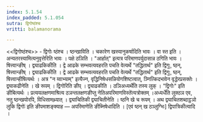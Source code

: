 ```yaml
---
index: 5.1.54
index_padded: 5.1.054
sutra: द्विगोष्ठंश्च
vritti: balamanorama

---
```

<<द्विगोष्ठंश्च>> - द्विगोः ष्ठंश्च । ष्ठन्खाविति । चकारेण खस्यानुकर्षादिति भावः । वा स्त इति । अन्यतरस्यामित्यनुवृत्तेरिति भावः । पक्षे ठञिति । "आर्हात्" इत्यत्र परिमाणपर्युदासान्न ठगिति भावः । षित्त्वान्ङीष् । द्व्याढकिकीति । द्वे आढके सम्भवत्यवहरति पचति वेत्यर्थे "तद्धितार्थ" इति द्विगुः, ष्ठन्, षित्त्वान्ङीष् । द्व्याढकिकीति । द्वे आढके सम्भवत्यवहरति पचति वेत्यर्थे "तद्धितार्थ" इति द्विगुः, ष्ठन्, षित्त्वान्हीषित्यर्थः । अत्र "न य्वाभ्याम्" इत्यैज्न, वृद्धिनिषेधसन्नियोगशिष्टत्वात्, ञ्णित्किदभावेन वृद्धेरप्रसक्तेः । द्व्याकढीनेति । खे रूपम् । द्विगोरिति ङीप् । द्व्याढकीति । ठञिअध्यर्थे॑ति तस्य लुक् । "द्विगोः" इति ङीबित्यर्थः । प्रत्ययलक्षणमाश्रित्य ठञन्तलक्षणङीप्तु नेतिअपरिमाणविस्ते॑त्यत्रोक्तम् ।अध्यर्धे॑ति लुक्ठञ एव, नतु ष्ठन्खयोरपि, विधिसामथ्र्यात् । द्व्याचितिकी द्व्याचितीनेति । ष्ठनि खे च रूपम् । अथ द्व्याचितशब्दाट्ठञो लुकि द्विगोः॑ इति ङीपमाशङ्क्याह — अपरिमाणेति ङीब्निषेधादिति । [एवं ष्ठन् ख ठञ्लुग्भिः] द्विपात्रिकीत्यादि । 